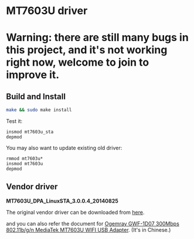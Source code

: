 # MT7603U driver

# **Warning: there are still many bugs in this project, and it's not working right now, welcome to join to improve it.**

## Build and Install
```bash
make && sudo make install
```

Test it:
```
insmod mt7603u_sta
depmod
```

You may also want to update existing old driver:
```
rmmod mt7603u*
insmod mt7603u
depmod
```

## Vendor driver
**MT7603U_DPA_LinuxSTA_3.0.0.4_20140825**

The original vendor driver can be downloaded from [here](http://www.ogemray.com/include/upload/download/_20151027134607312.rar).

and you can also refer the document for [Ogemray GWF-1D07 300Mbps 802.11b/g/n MediaTek MT7603U WIFI USB Adapter](http://www.ogemray.com/product/download/GWF-1D07_xz.pdf). (It's in Chinese.)
